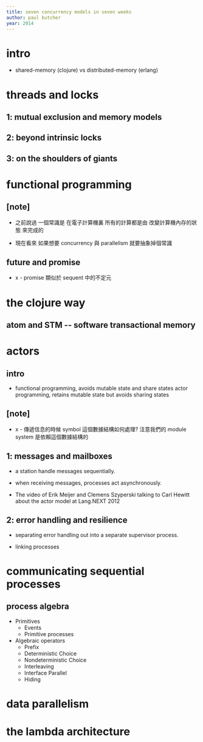 ```yaml
---
title: seven concurrency models in seven weeks
author: paul butcher
year: 2014
---
```


# intro

- shared-memory (clojure) vs distributed-memory (erlang)

# threads and locks

## 1: mutual exclusion and memory models

## 2: beyond intrinsic locks

## 3: on the shoulders of giants

# functional programming

## [note]

- 之前說過 一個常識是
  在電子計算機裏
  所有的計算都是由 改變計算機內存的狀態 來完成的

- 現在看來
  如果想要 concurrency 與 parallelism
  就要抽象掉個常識

## future and promise

- x -
  promise 類似於 sequent 中的不定元

# the clojure way

## atom and STM -- software transactional memory

# actors

## intro

- functional programming, avoids mutable state and share states
  actor programming, retains mutable state but avoids sharing states

## [note]

- x -
  傳遞信息的時候 symbol 這個數據結構如何處理?
  注意我們的 module system 是依賴這個數據結構的

## 1: messages and mailboxes

- a station handle messages sequentially.

- when receiving messages,
  processes act asynchronously.

- The video of
  Erik Meijer and Clemens Szyperski
  talking to Carl Hewitt
  about the actor model
  at Lang.NEXT 2012

## 2: error handling and resilience

- separating error handling out
  into a separate supervisor process.

- linking processes

# communicating sequential processes

## process algebra

- Primitives
  - Events
  - Primitive processes
- Algebraic operators
  - Prefix
  - Deterministic Choice
  - Nondeterministic Choice
  - Interleaving
  - Interface Parallel
  - Hiding

# data parallelism

# the lambda architecture
